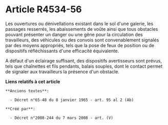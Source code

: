 # Article R4534-56

Les ouvertures ou dénivellations existant dans le sol d'une galerie, les passages resserrés, les abaissements de voûte ainsi
que tous obstacles pouvant présenter un danger ou une gêne pour la circulation des travailleurs, des véhicules ou des convois
sont convenablement signalés par des moyens appropriés, tels que la pose de feux de position ou de dispositifs réfléchissants
d'une efficacité équivalente.

A défaut d'un éclairage suffisant, des dispositifs avertisseurs sont prévus, tels que chaînettes et fils pendants, balais
souples, dont le contact permet de signaler aux travailleurs la présence d'un obstacle.

**Liens relatifs à cet article**

	**Anciens textes**:

	  - Décret n°65-48 du 8 janvier 1965 - art. 95 al 2 (Ab)

	**Créé par**:

	  - Décret n°2008-244 du 7 mars 2008 - art. (V)
